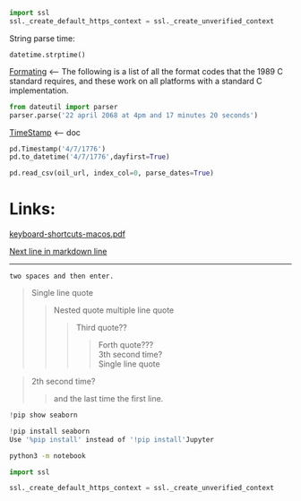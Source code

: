```python
import ssl
ssl._create_default_https_context = ssl._create_unverified_context
```


String parse time:

`datetime.strptime()`

[Formating](https://docs.python.org/3/library/datetime.html#strftime-and-strptime-format-codes) <-- The following is a list of all the format codes that the 1989 C standard requires, and these work on all platforms with a standard C implementation.

```python
from dateutil import parser
parser.parse('22 april 2068 at 4pm and 17 minutes 20 seconds')
```

[TimeStamp](https://pandas.pydata.org/pandas-docs/stable/reference/api/pandas.Timestamp.html) <-- doc

```python
pd.Timestamp('4/7/1776')
pd.to_datetime('4/7/1776',dayfirst=True)
```

```python
pd.read_csv(oil_url, index_col=0, parse_dates=True)
```

# Links:

[keyboard-shortcuts-macos.pdf](https://code.visualstudio.com/shortcuts/keyboard-shortcuts-macos.pdf)

[Next line in markdown line](https://learn.microsoft.com/en-us/azure/devops/project/wiki/markdown-guidance?view=azure-devops#markdown-files-or-widgets)

----

```
two spaces and then enter.
```

> Single line quote
>> Nested quote
>> multiple line
>> quote
>>> Third quote??  
>>>> Forth quote???  
>>> 3th second time?  
> Single line quote

> 2th second time?   
>> and the last time the first line.  

```python
!pip show seaborn
```

```python
!pip install seaborn
Use '%pip install' instead of '!pip install'Jupyter

```

```bash
python3 -m notebook
```

```python
import ssl

ssl._create_default_https_context = ssl._create_unverified_context
```